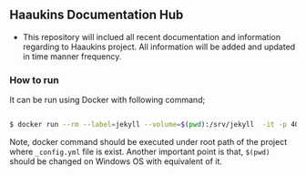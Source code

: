 ## Haaukins Documentation Hub

- This repository will inclued all recent documentation and information regarding to Haaukins project. All information will be added and updated in time manner frequency.

### How to run 

It can be run using Docker with following command; 

```bash 

$ docker run --rm --label=jekyll --volume=$(pwd):/srv/jekyll  -it -p 4000:4000 jekyll/jekyll bundle exec jekyll serve

```

Note, docker command should be executed under root path of the project where `_config.yml` file is exist.  Another important point is that, `$(pwd)` should be changed on Windows OS with equivalent of it. 
